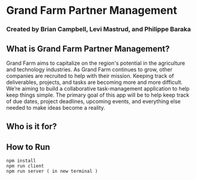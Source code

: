 
# Grand Farm Partner Management
### Created by Brian Campbell, Levi Mastrud, and Philippe Baraka

## What is Grand Farm Partner Management?

Grand Farm aims to capitalize on the region's potential in the agriculture and technology industries. As Grand Farm continues to grow, other companies are recruited to help with their mission. Keeping track of deliverables, projects, and tasks are becoming more and more difficult. We’re aiming to build a collaborative task-management application to help keep things simple. The primary goal of this app will be to help keep track of due dates, project deadlines, upcoming events, and everything else needed to make ideas become a reality.

## Who is it for?



## How to Run 

```
npm install
npm run client
npm run server ( in new terminal )
```